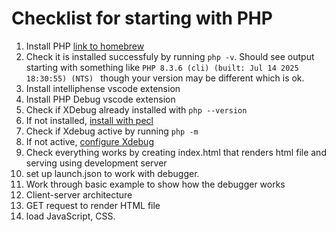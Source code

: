 # Checklist for starting with PHP


1. Install PHP [link to homebrew](https://formulae.brew.sh/formula/php)
2. Check it is installed successfuly by running `php -v`. Should see output starting with something like `PHP 8.3.6 (cli) (built: Jul 14 2025 18:30:55) (NTS)
` though your version may be different which is ok.
3. Install intelliphense vscode extension
4. Install PHP Debug vscode extension
5. Check if XDebug already installed with `php --version`
6. If not installed, [install with pecl](https://xdebug.org/docs/install#pecl)
7. Check if Xdebug active by running `php -m`
8. If not active, [configure Xdebug](https://xdebug.org/docs/install#configure-php)
9. Check everything works by creating index.html that renders html file and serving using development server
10. set up launch.json to work with debugger.
11. Work through basic example to show how the debugger works
12. Client-server architecture
   1. GET request to render HTML file
   2. load JavaScript, CSS.

